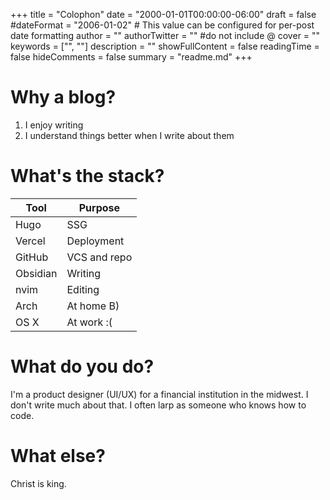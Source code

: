 +++
title = "Colophon"
date = "2000-01-01T00:00:00-06:00"
draft = false
#dateFormat = "2006-01-02" # This value can be configured for per-post date formatting
author = ""
authorTwitter = "" #do not include @
cover = ""
keywords = ["", ""]
description = ""
showFullContent = false
readingTime = false
hideComments = false
summary = "readme.md"
+++
# Why a blog?

1) I enjoy writing
2) I understand things better when I write about them

# What's the stack?

| Tool | Purpose |
| -- | -- |
| Hugo | SSG |
| Vercel | Deployment |
| GitHub | VCS and repo |
| Obsidian | Writing |
| nvim | Editing |
| Arch | At home B) |
| OS X | At work :( |

# What do you do?

I'm a product designer (UI/UX) for a financial institution in the midwest. I don't write much about that. I often larp as someone who knows how to code.

# What else?

Christ is king.
